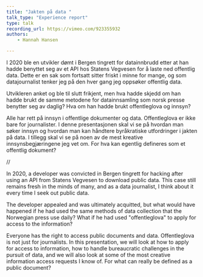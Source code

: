 ```yaml
---
title: "Jakten på data "
talk_type: "Experience report"
type: talk
recording_url: https://vimeo.com/923355932
authors:
    - Hannah Hansen

---
```

I 2020 ble en utvikler dømt i Bergen tingrett for datainnbrudd etter at han hadde benyttet seg av et API hos Statens Vegvesen for å laste ned offentlig data. Dette er en sak som fortsatt sitter friskt i minne for mange, og som datajournalist tenker jeg på den hver gang jeg oppsøker offentlig data. 

Utvikleren anket og ble til slutt frikjent, men hva hadde skjedd om han hadde brukt de samme metodene for datainnsamling som norsk presse benytter seg av daglig? Hva om han hadde brukt offentleglova og innsyn?

Alle har rett på innsyn i offentlige dokumenter og data. Offentleglova er ikke bare for journalister. I denne presentasjonen skal vi se på hvordan man søker innsyn og hvordan man kan håndtere byråkratiske utfordringer i jakten på data. I tillegg skal vi se på noen av de mest kreative innsynsbegjæringene jeg vet om. For hva kan egentlig defineres som et offentlig dokument? 

//

In 2020, a developer was convicted in Bergen tingrett for hacking after using an API from Statens Vegvesen to download public data. This case still remains fresh in the minds of many, and as a data journalist, I think about it every time I seek out public data.

The developer appealed and was ultimately acquitted, but what would have happened if he had used the same methods of data collection that the Norwegian press use daily? What if he had used "offentleglova" to apply for access to the information?

Everyone has the right to access public documents and data. Offentleglova is not just for journalists. In this presentation, we will look at how to apply for access to information, how to handle bureaucratic challenges in the pursuit of data, and we will also look at some of the most creative information access requests I know of. For what can really be defined as a public document?

